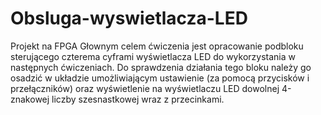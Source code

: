 # Obsluga-wyswietlacza-LED
Projekt na FPGA 
Głownym celem ćwiczenia jest opracowanie podbloku sterującego czterema cyframi wyświetlacza LED do wykorzystania w następnych ćwiczeniach.  Do sprawdzenia działania tego bloku należy go osadzić w układzie umożliwiającym ustawienie (za pomocą przycisków i przełączników) oraz wyświetlenie na wyświetlaczu LED dowolnej 4-znakowej liczby szesnastkowej wraz z przecinkami.
